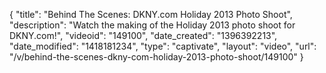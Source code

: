 {
    "title": "Behind The Scenes: DKNY.com Holiday 2013 Photo Shoot",
    "description": "Watch the making of the Holiday 2013 photo shoot for DKNY.com!",
    "videoid": "149100",
    "date_created": "1396392213",
    "date_modified": "1418181234",
    "type": "captivate",
    "layout": "video",
    "url": "\/v\/behind-the-scenes-dkny-com-holiday-2013-photo-shoot\/149100"
}
